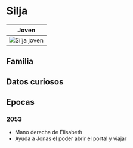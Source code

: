 # Silja

| Joven
| ---
| <img src="https://vignette.wikia.nocookie.net/dark-netflix/images/0/08/Silija.jpg/revision/latest/scale-to-width-down/350?cb=20190624183655" alt="Silja joven">

## Familia

## Datos curiosos

## Epocas

### 2053

* Mano derecha de Elisabeth
* Ayuda a Jonas el poder abrir el portal y viajar
